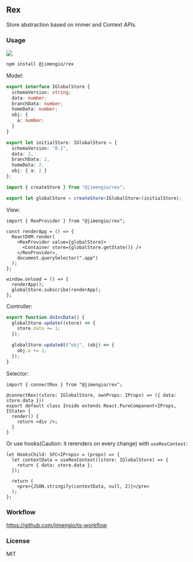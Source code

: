 ## Rex

Store abstraction based on immer and Context APIs.

### Usage

![](https://img.shields.io/npm/v/@jimengio/rex.svg)

```bash
npm install @jimengio/rex
```

Model:

```ts
export interface IGlobalStore {
  schemaVersion: string;
  data: number;
  branchData: number;
  homeData: number;
  obj: {
    a: number;
  }
}

export let initialStore: IGlobalStore = {
  schemaVersion: "0.1",
  data: 2,
  branchData: 2,
  homeData: 2,
  obj: { a: 2 }
};
```

```ts
import { createStore } from "@jimengio/rex";

export let globalStore = createStore<IGlobalStore>(initialStore);
```

View:

```tsx
import { RexProvider } from "@jimengio/rex";

const renderApp = () => {
  ReactDOM.render(
    <RexProvider value={globalStore}>
      <Container store={globalStore.getState()} />
    </RexProvider>,
    document.querySelector(".app")
  );
};

window.onload = () => {
  renderApp();
  globalStore.subscribe(renderApp);
};
```

Controller:

```ts
export function doIncData() {
  globalStore.update((store) => {
    store.data += 1;
  });

  globalStore.updateAt("obj", (obj) => {
    obj.a += 1;
  });
}
```

Selector:

```tsx
import { connectRex } from "@jimengio/rex";

@connectRex((store: IGlobalStore, ownProps: IProps) => ({ data: store.data }))
export default class Inside extends React.PureComponent<IProps, IState> {
  render() {
    return <div />;
  }
}
```

Or use hooks(Caution: it rerenders on every change) with `useRexContext`:

```tsx
let HooksChild: SFC<IProps> = (props) => {
  let contextData = useRexContext((store: IGlobalStore) => {
    return { data: store.data };
  });

  return (
    <pre>{JSON.stringify(contextData, null, 2)}</pre>
  );
};
```

### Workflow

https://github.com/jimengio/ts-workflow

### License

MIT
